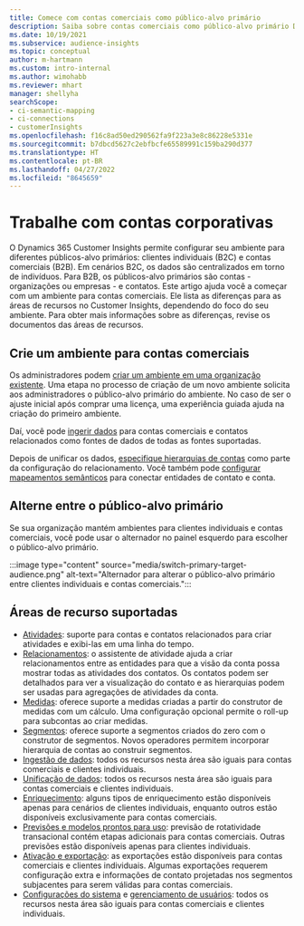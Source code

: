 ```yaml
---
title: Comece com contas comerciais como público-alvo primário
description: Saiba sobre contas comerciais como público-alvo primário Dynamics 365 Customer Insights.
ms.date: 10/19/2021
ms.subservice: audience-insights
ms.topic: conceptual
author: m-hartmann
ms.custom: intro-internal
ms.author: wimohabb
ms.reviewer: mhart
manager: shellyha
searchScope:
- ci-semantic-mapping
- ci-connections
- customerInsights
ms.openlocfilehash: f16c8ad50ed290562fa9f223a3e8c86228e5331e
ms.sourcegitcommit: b7dbcd5627c2ebfbcfe65589991c159ba290d377
ms.translationtype: HT
ms.contentlocale: pt-BR
ms.lasthandoff: 04/27/2022
ms.locfileid: "8645659"
---
```

# <a name="work-with-business-accounts"></a>Trabalhe com contas corporativas

O Dynamics 365 Customer Insights permite configurar seu ambiente para diferentes públicos-alvo primários: clientes individuais (B2C) e contas comerciais (B2B). Em cenários B2C, os dados são centralizados em torno de indivíduos. Para B2B, os públicos-alvo primários são contas - organizações ou empresas - e contatos. Este artigo ajuda você a começar com um ambiente para contas comerciais. Ele lista as diferenças para as áreas de recursos no Customer Insights, dependendo do foco do seu ambiente. Para obter mais informações sobre as diferenças, revise os documentos das áreas de recursos. 

## <a name="create-an-environment-for-business-accounts"></a>Crie um ambiente para contas comerciais

Os administradores podem [criar um ambiente em uma organização existente](create-environment.md). Uma etapa no processo de criação de um novo ambiente solicita aos administradores o público-alvo primário do ambiente. No caso de ser o ajuste inicial após comprar uma licença, uma experiência guiada ajuda na criação do primeiro ambiente.

Daí, você pode [ingerir dados](data-sources.md) para contas comerciais e contatos relacionados como fontes de dados de todas as fontes suportadas.

Depois de unificar os dados, [especifique hierarquias de contas](relationships.md#set-up-account-hierarchies) como parte da configuração do relacionamento. Você também pode [configurar mapeamentos semânticos](semantic-mappings.md) para conectar entidades de contato e conta. 

## <a name="switch-between-primary-target-audience"></a>Alterne entre o público-alvo primário

Se sua organização mantém ambientes para clientes individuais e contas comerciais, você pode usar o alternador no painel esquerdo para escolher o público-alvo primário.

:::image type="content" source="media/switch-primary-target-audience.png" alt-text="Alternador para alterar o público-alvo primário entre clientes individuais e contas comerciais.":::

## <a name="supported-feature-areas"></a>Áreas de recurso suportadas

- [Atividades](activities.md): suporte para contas e contatos relacionados para criar atividades e exibi-las em uma linha do tempo.
- [Relacionamentos](relationships.md): o assistente de atividade ajuda a criar relacionamentos entre as entidades para que a visão da conta possa mostrar todas as atividades dos contatos. Os contatos podem ser detalhados para ver a visualização do contato e as hierarquias podem ser usadas para agregações de atividades da conta.
- [Medidas](measures.md): oferece suporte a medidas criadas a partir do construtor de medidas com um cálculo. Uma configuração opcional permite o roll-up para subcontas ao criar medidas.
- [Segmentos](segments.md): oferece suporte a segmentos criados do zero com o construtor de segmentos. Novos operadores permitem incorporar hierarquia de contas ao construir segmentos.
- [Ingestão de dados](data-sources.md): todos os recursos nesta área são iguais para contas comerciais e clientes individuais.
- [Unificação de dados](data-unification.md): todos os recursos nesta área são iguais para contas comerciais e clientes individuais.
- [Enriquecimento](enrichment-hub.md): alguns tipos de enriquecimento estão disponíveis apenas para cenários de clientes individuais, enquanto outros estão disponíveis exclusivamente para contas comerciais.
- [Previsões e modelos prontos para uso](predictions-overview.md): previsão de rotatividade transacional contém etapas adicionais para contas comerciais. Outras previsões estão disponíveis apenas para clientes individuais.
- [Ativação e exportação](export-destinations.md): as exportações estão disponíveis para contas comerciais e clientes individuais. Algumas exportações requerem configuração extra e informações de contato projetadas nos segmentos subjacentes para serem válidas para contas comerciais.
- [Configurações do sistema](system.md) e [gerenciamento de usuários](permissions.md): todos os recursos nesta área são iguais para contas comerciais e clientes individuais.

